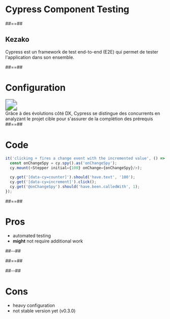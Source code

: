 <!-- .slide: class="transition bg-pink" -->

# Cypress Component Testing

##==##

## Kezako

<aside class="notes">
Cypress est un framework de test end-to-end (E2E) qui permet de tester l'application dans son ensemble.
</aside>

##==##

# Configuration

<div class="full-center">
<img style="zoom: 2.3" src="assets/images/cypress-configuration.png">
</div>


<aside class="notes">
Grâce à des évolutions côté DX, Cypress se distingue des concurrents en analyzant le projet cible pour s'assurer de la complétion
des prérequis
</aside>
##==##

# Code

<!-- .slide: class="with-code" -->

```js
it('clicking + fires a change event with the incremented value', () => {
  const onChangeSpy = cy.spy().as('onChangeSpy');
  cy.mount(<Stepper initial={100} onChange={onChangeSpy}/>);

  cy.get('[data-cy=counter]').should('have.text', '100');
  cy.get('[data-cy=increment]').click();
  cy.get('@onChangeSpy').should('have.been.calledWith', 1);
});

```

<!-- .element: class="big-code" -->

##==##

<!-- .slide: class="two-column" -->

# Pros

- automated testing
- **might** not require additional work

##--##

<!-- .slide: data-background="./web_modules/sfeir-school-theme/images/bg-blue-1.png" -->

##==##

<!-- .slide: class="two-column" data-background="./web_modules/sfeir-school-theme/images/bg-blue-3.png" -->

##--##

# Cons

- heavy configuration
- not stable version yet (v0.3.0)


